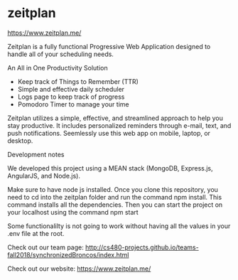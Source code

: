 # zeitplan
https://www.zeitplan.me/

Zeitplan is a fully functional Progressive Web Application designed to handle all of your scheduling needs.

An All in One Productivity Solution
- Keep track of Things to Remember (TTR) 
- Simple and effective daily scheduler 
- Logs page to keep track of progress 
- Pomodoro Timer to manage your time

Zeitplan utilizes a simple, effective, and streamlined approach to help you stay productive. It includes personalized reminders through e-mail, text, and push notifications. Seemlessly use this web app on mobile, laptop, or desktop.

Development notes

We developed this project using a MEAN stack (MongoDB, Express.js, AngularJS, and Node.js).

Make sure to have node js installed. Once you clone this repository, you need to cd into the zeitplan folder and run the command npm install. This command installs all the dependencies.
Then you can start the project on your localhost using the command npm start

Some functionalilty is not going to work without having all the values in your .env file at the root.

Check out our team page: http://cs480-projects.github.io/teams-fall2018/synchronizedBroncos/index.html

Check out our website: https://www.zeitplan.me/


